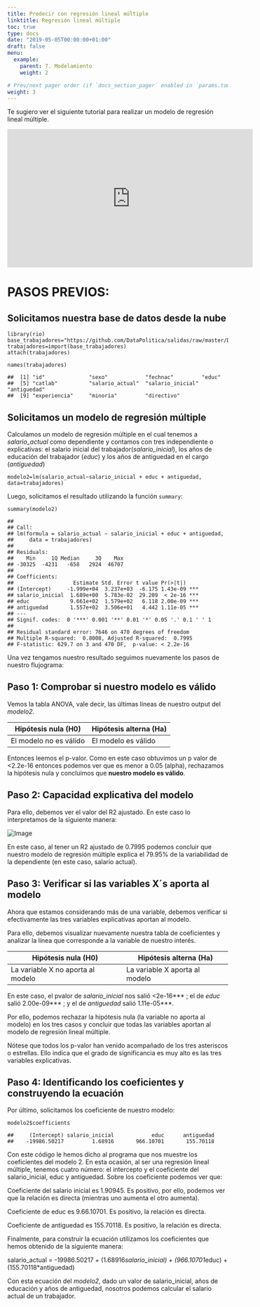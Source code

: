 ```yaml
---
title: Predecir con regresión lineal múltiple
linktitle: Regresión lineal múltiple
toc: true
type: docs
date: "2019-05-05T00:00:00+01:00"
draft: false
menu:
  example:
    parent: 7. Modelamiento
    weight: 2

# Prev/next pager order (if `docs_section_pager` enabled in `params.toml`)
weight: 3
---
```


Te sugiero ver el siguiente tutorial para realizar un modelo de regresión lineal múltiple.

<iframe width="560" height="315" src="https://www.youtube.com/embed/XtDQD25Ejkc" frameborder="0" allow="accelerometer; autoplay; encrypted-media; gyroscope; picture-in-picture" allowfullscreen></iframe>

# PASOS PREVIOS:

## Solicitamos nuestra base de datos desde la nube

    library(rio)
    base_trabajadores="https://github.com/DataPolitica/salidas/raw/master/Data/trabajadores.sav"
    trabajadores=import(base_trabajadores)
    attach(trabajadores)

    names(trabajadores)

    ##  [1] "id"              "sexo"            "fechnac"         "educ"           
    ##  [5] "catlab"          "salario_actual"  "salario_inicial" "antiguedad"     
    ##  [9] "experiencia"     "minoría"         "directivo"

## Solicitamos un modelo de regresión múltiple

Calculamos un modelo de regresión múltiple en el cual tenemos a *salario_actual* como dependiente y contamos con tres independiente o explicativas: el salario inicial del trabajador(*salario_inicial*), los años de educación del trabajador (*educ*) y los años de antiguedad en el cargo (*antiguedad*)

    modelo2=lm(salario_actual~salario_inicial + educ + antiguedad, data=trabajadores)

Luego, solicitamos el resultado utilizando la función `summary`:

    summary(modelo2)

    ## 
    ## Call:
    ## lm(formula = salario_actual ~ salario_inicial + educ + antiguedad, 
    ##     data = trabajadores)
    ## 
    ## Residuals:
    ##    Min     1Q Median     3Q    Max 
    ## -30325  -4231   -658   2924  46707 
    ## 
    ## Coefficients:
    ##                   Estimate Std. Error t value Pr(>|t|)    
    ## (Intercept)     -1.999e+04  3.237e+03  -6.175 1.43e-09 ***
    ## salario_inicial  1.689e+00  5.783e-02  29.209  < 2e-16 ***
    ## educ             9.661e+02  1.579e+02   6.118 2.00e-09 ***
    ## antiguedad       1.557e+02  3.506e+01   4.442 1.11e-05 ***
    ## ---
    ## Signif. codes:  0 '***' 0.001 '**' 0.01 '*' 0.05 '.' 0.1 ' ' 1
    ## 
    ## Residual standard error: 7646 on 470 degrees of freedom
    ## Multiple R-squared:  0.8008, Adjusted R-squared:  0.7995 
    ## F-statistic: 629.7 on 3 and 470 DF,  p-value: < 2.2e-16

Una vez tengamos nuestro resultado seguimos nuevamente los pasos de nuestro flujograma:

## Paso 1: Comprobar si nuestro modelo es válido

Vemos la tabla ANOVA, vale decir, las últimas líneas de nuestro output del *modelo2*. 

| Hipótesis nula (H0)  | Hipótesis alterna (Ha) |
| ------------- | ------------- |
| El modelo no es válido  | El modelo es válido  |

Entonces leemos el p-valor. Como en este caso obtuvimos un p valor de <2.2e-16 entonces podemos ver que es menor a 0.05 (alpha), rechazamos la hipótesis nula y concluimos que **nuestro modelo es válido**.

## Paso 2: Capacidad explicativa del modelo

Para ello, debemos ver el valor del R2 ajustado. En este caso lo interpretamos de la siguiente manera:

![Image](/cursos/7-1-3.jpg)

En este caso, al tener un R2 ajustado de 0.7995 podemos concluir que nuestro modelo de regresión múltiple explica el 79.95% de la variabilidad de la dependiente (en este caso, salario actual).

## Paso 3: Verificar si las variables X´s aporta al modelo

Ahora que estamos considerando más de una variable, debemos verificar si efectivamente las tres variables explicativas aportan al modelo. 

Para ello, debemos visualizar nuevamente nuestra tabla de coeficientes y analizar la línea que corresponde a la variable de nuestro interés. 

| Hipótesis nula (H0)  | Hipótesis alterna (Ha) |
| ------------- | ------------- |
| La variable X no aporta al modelo  | La variable X aporta al modelo  |

En este caso, el pvalor de *salario_inicial* nos salió <2e-16*** ; el de *educ* salió 2.00e-09*** ; y el de *antiguedad* salió  1.11e-05***.

Por ello, podemos rechazar la hipótesis nula (la variable no aporta al modelo) en los tres casos y concluir que todas las variables aportan al modelo de regresión lineal múltiple. 
  
Nótese que todos los p-valor han venido acompañado de los tres asteriscos o estrellas. Ello indica que el grado de significancia es muy alto es las tres variables explicativas. 

## Paso 4: Identificando los coeficientes y construyendo la ecuación

Por último, solicitamos los coeficiente de nuestro modelo:

    modelo2$coefficients

    ##     (Intercept) salario_inicial            educ      antiguedad 
    ##    -19986.50217         1.68916       966.10701       155.70118

Con este código le hemos dicho al programa que nos muestre los coeficientes del modelo 2. En esta ocasión, al ser una regresión lineal múltiple, tenemos cuatro número: el intercepto y el coeficiente del salario_inicial, educ y antiguedad. Sobre los coeficiente podemos ver que:

Coeficiente del salario inicial es 1.90945. Es positivo, por ello, podemos ver que la relación es directa (mientras uno aumenta el otro aumenta).

Coeficiente de educ es 9.66.10701. Es positivo, la relación es directa.

Coeficiente de antiguedad es 155.70118. Es positivo, la relación es directa. 

Finalmente, para construir la ecuación utilizamos los coeficientes que hemos obtenido de la siguiente manera:

salario_actual = -19986.50217 + (1.68916*salario_inicial) + (966.10701*educ) + (155.70118*antiguedad)

Con esta ecuación del *modelo2*, dado un valor de salario_inicial, años de educación y años de antiguedad, nosotros podemos calcular el salario actual de un trabajador. 